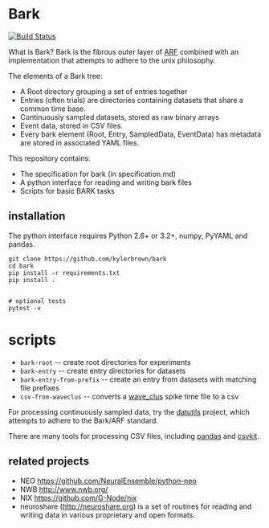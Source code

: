# Bark
[![Build Status](https://travis-ci.org/kylerbrown/bark.svg?branch=master)](https://travis-ci.org/kylerbrown/bark)

What is Bark? Bark is the fibrous outer layer of [ARF](https://github.com/melizalab/arf) combined with an
implementation that attempts to adhere to the unix philosophy.

The elements of a Bark tree:

- A Root directory grouping a set of entries together
- Entries (often trials) are directories containing datasets that share a common time base.
- Continuously sampled datasets, stored as raw binary arrays
- Event data, stored in CSV files. 
- Every bark element (Root, Entry, SampledData, EventData) has metadata are stored in associated YAML files.

This repository contains:

-   The specification for bark (in specification.md)
-   A python interface for reading and writing bark files
-   Scripts for basic BARK tasks

## installation

The python interface requires Python 2.6+ or 3.2+, numpy, PyYAML and pandas.

    git clone https://github.com/kylerbrown/bark
    cd bark
    pip install -r requirements.txt 
    pip install .


    # optional tests
    pytest -v


# scripts

- `bark-root` -- create root directories for experiments
- `bark-entry` -- create entry directories for datasets
- `bark-entry-from-prefix` -- create an entry from datasets with matching file prefixes
- `csv-from-waveclus` -- converts a [wave_clus](https://github.com/csn-le/wave_clus) spike time file to a csv

For processing continuously sampled data, try the [datutils](https://github.com/kylerbrown/datutils) project, which attempts to adhere to the Bark/ARF standard.

There are many tools for processing CSV files, including [pandas](http://pandas.pydata.org/) and [csvkit](https://csvkit.readthedocs.io).

## related projects

-   NEO <https://github.com/NeuralEnsemble/python-neo>
-   NWB <http://www.nwb.org/>
-   NIX <https://github.com/G-Node/nix>
-   neuroshare (<http://neuroshare.org>) is a set of routines for reading and
    writing data in various proprietary and open formats.

